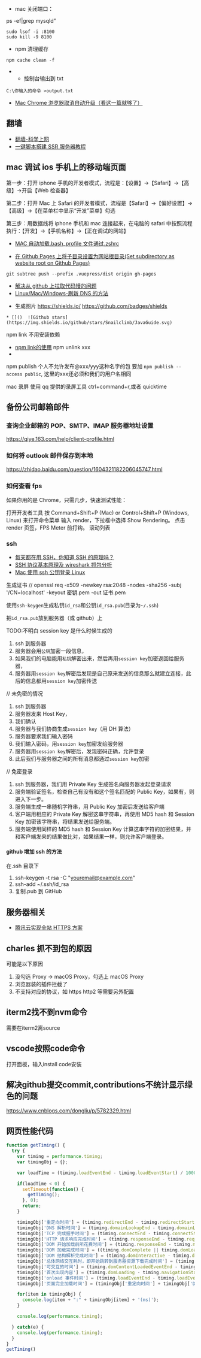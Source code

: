 - mac 关闭端口：

ps -ef|grep mysqld”
```
sudo lsof -i :8100
sudo kill -9 8100
```

- npm 清理缓存

```
npm cache clean -f
```

- - 控制台输出到 txt

```
C:\你输入的命令 >output.txt
```

- [Mac Chrome 浏览器取消自动升级（看这一篇就够了）](https://blog.csdn.net/chenyufeng1991/article/details/78568919)

## 翻墙

- [翻墙-科学上网 ](https://github.com/bannedbook/fanqiang)
- [一键脚本搭建 SSR 服务器教程 ](https://github.com/xiaoming2028/FreeNetwork/wiki)

## mac 调试 ios 手机上的移动端页面

第一步：打开 iphone 手机的开发者模式，流程是：【设置】->【Safari】->【高级】->开启【Web 检查器】

第二步：打开 Mac 上 Safari 的开发者模式，流程是【Safari】->【偏好设置】->【高级】->【在菜单栏中显示“开发”菜单】勾选

第三步：用数据线将 iphone 手机和 mac 连接起来，在电脑的 safari 中按照流程执行：【开发】->【手机名称】->【正在调试的网站】

- [MAC 自动加载.bash_profile 文件通过.zshrc](https://blog.csdn.net/YaphetZhao/article/details/88027831)

- [在 Github Pages 上将子目录设置为网站根目录(Set subdirectory as website root on Github Pages)](http://www.it1352.com/798173.html)

```
git subtree push --prefix .vuepress/dist origin gh-pages
```

- [解决从 github 上拉取代码慢的问题](https://blog.csdn.net/yyou33459/article/details/84947819)
- [Linux/Mac/Windows-刷新 DNS 的方法](https://baijiahao.baidu.com/s?id=1616353495084098905&wfr=spider&for=pc)

* 生成图片 https://shields.io/ https://github.com/badges/shields

```
* []()  ![Github stars](https://img.shields.io/github/stars/Snailclimb/JavaGuide.svg)
```

npm link 不用安装依赖
- [npm link的使用](https://www.jianshu.com/p/aaa7db89a5b2)  npm unlink xxx
- 
npm publish 个人不允许发布@xxx/yyy这种名字的包  要加 `npm publish --access public`, 这里的xxx还必须和我们的用户名相同



mac 录屏 使用 qq 提供的录屏工具 ctrl+command+r,或者 quicktime

## 备份公司邮箱邮件

### 查询企业邮箱的 POP、SMTP、IMAP 服务器地址设置

https://qiye.163.com/help/client-profile.html

### 如何将 outlook 邮件保存到本地

https://zhidao.baidu.com/question/1604321182206045747.html

### 如何查看 fps

如果你用的是 Chrome，只需几步，快速测试性能：

打开开发者工具
按 Command+Shift+P (Mac) or Control+Shift+P (Windows, Linux) 来打开命令菜单
输入 render，下拉框中选择 Show Rendering。
点击 render 页签，FPS Meter 前打钩。
滚动列表

### ssh

- [每天都在用 SSH，你知道 SSH 的原理吗？](https://juejin.im/post/5e4e30dfe51d4527107c8835)
- [SSH 协议基本原理及 wireshark 抓包分析](https://juejin.im/post/5baaf517e51d453df0442dce)
- [Mac 使用 ssh 公钥登录 Linux](https://segmentfault.com/a/1190000015369885)

生成证书
// openssl req -x509 -newkey rsa:2048 -nodes -sha256 -subj '/CN=localhost' -keyout 密钥.pem -out 证书.pem

使用`ssh-keygen`生成私钥`id_rsa`和公钥`id_rsa.pub`(目录为`~/.ssh`)

把`id_rsa.pub`放到服务器（或 github）上

TODO:不明白 session key 是什么时候生成的

1. ssh 到服务器
2. 服务器会用`公钥`加密一段信息，
3. 如果我们的电脑能用`私钥`解密出来，然后再用`session key`加密返回给服务器，
4. 服务器用`session key`解密后发现是自己原来发送的信息那么就建立连接，此后的信息都用`session key`加密传送

// 未免密的情况

1. ssh 到服务器
2. 服务器发来 Host Key，
3. 我们确认
4. 服务器与我们协商生成`session key`（用 DH 算法）
5. 服务器要求我们输入密码
6. 我们输入密码，用`session key`加密发给服务器
7. 服务器用`session key`解密后，发现密码正确，允许登录
8. 此后我们与服务器之间的所有消息都通过`session key`加密

// 免密登录

1. ssh 到服务器，我们用 Private Key 生成签名向服务器发起登录请求
2. 服务端验证签名，检查自己有没有和这个签名匹配的 Public Key，如果有，则进入下一步。
3. 服务端生成一串随机字符串，用 Public Key 加密后发送给客户端
4. 客户端用相应的 Private Key 解密这串字符串，再使用 MD5 hash 和 Session Key 加密该字符串，将结果发送给服务端。
5. 服务端使用同样的 MD5 hash 和 Session Key 计算这串字符的加密结果，并和客户端发来的结果做比对，如果结果一样，则允许客户端登录。

#### github 增加 ssh 的方法

在.ssh 目录下

1. ssh-keygen -t rsa -C "youremail@example.com"
2. ssh-add ~/.ssh/id_rsa
3. 复制.pub 到 GitHub

## 服务器相关

- [腾讯云实现全站 HTTPS 方案](https://cloud.tencent.com/document/product/400/6813)

## charles 抓不到包的原因

可能是以下原因

1. 没勾选 Proxy -> macOS Proxy，勾选上 macOS Proxy
2. 浏览器装的插件拦截了
3. 不支持对应的协议，如 https http2 等需要另外配置


## iterm2找不到nvm命令

需要在iterm2离source

## vscode按照code命令

打开面板，输入install code安装


## 解决github提交commit,contributions不统计显示绿色的问题

https://www.cnblogs.com/dongliu/p/5782329.html


## 网页性能代码

```js
function getTiming() {
  try {
    var timing = performance.timing;
    var timingObj = {};

    var loadTime = (timing.loadEventEnd - timing.loadEventStart) / 1000;

    if(loadTime < 0) {
      setTimeout(function() {
        getTiming();
      }, 0);
      return;
    }

    timingObj['重定向时间'] = (timing.redirectEnd - timing.redirectStart);
    timingObj['DNS 解析时间'] = (timing.domainLookupEnd - timing.domainLookupStart);
    timingObj['TCP 完成握手时间'] = (timing.connectEnd - timing.connectStart);
    timingObj['HTTP 请求响应完成时间'] = (timing.responseEnd - timing.requestStart);
    timingObj['DOM 开始加载前所花费时间'] = (timing.responseEnd - timing.navigationStart);
    timingObj['DOM 加载完成时间'] = ((timing.domComplete || timing.domLoading) - timing.domLoading);
    timingObj['DOM 结构解析完成时间'] = (timing.domInteractive - timing.domLoading);
    timingObj['总体网络交互耗时，即开始跳转到服务器资源下载完成时间'] = (timing.responseEnd - timing.navigationStart);
    timingObj['可交互的时间'] = (timing.domContentLoadedEventEnd - timing.domContentLoadedEventStart);
    timingObj['首次出现内容'] = (timing.domLoading - timing.navigationStart);
    timingObj['onload 事件时间'] = (timing.loadEventEnd - timing.loadEventStart);
    timingObj['页面完全加载时间'] = (timingObj['重定向时间'] + timingObj['DNS 解析时间'] + timingObj['TCP 完成握手时间'] + timingObj['HTTP 请求响应完成时间'] + timingObj['DOM 结构解析完成时间'] + timingObj['DOM 加载完成时间']);

    for(item in timingObj) {
      console.log(item + ":" + timingObj[item] + '(ms)');
    }

    console.log(performance.timing);

  } catch(e) {
    console.log(performance.timing);
  }
}
getTiming()

```